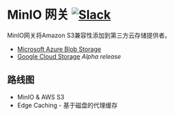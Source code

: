 # MinIO 网关 [![Slack](https://slack.min.io/slack?type=svg)](https://slack.min.io)
MinIO网关将Amazon S3兼容性添加到第三方云存储提供者。
- [Microsoft Azure Blob Storage](https://github.com/blastbao/minio/blob/master/docs/gateway/azure.md)
- [Google Cloud Storage](https://github.com/blastbao/minio/blob/master/docs/gateway/gcs.md) _Alpha release_

## 路线图
* MinIO & AWS S3
* Edge Caching - 基于磁盘的代理缓存


